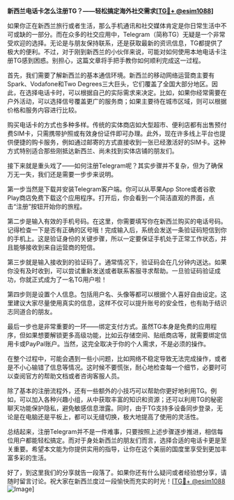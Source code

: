 **新西兰电话卡怎么注册TG？——轻松搞定海外社交需求[[TG💪+ @esim1088](https://t.me/s/esim1088)]**

如果你正在新西兰旅行或者生活，那么手机通讯和社交媒体肯定是你日常生活中不可或缺的一部分。而在众多的社交应用中，Telegram（简称TG）无疑是一个非常受欢迎的选择。无论是与朋友保持联系，还是获取最新的资讯信息，TG都提供了极大的便利。不过，对于刚到新西兰的小伙伴来说，可能对如何使用本地电话卡注册TG感到困惑。别担心，这篇文章将手把手教你如何顺利完成这一过程。

首先，我们需要了解新西兰的基本通信环境。新西兰的移动网络运营商主要有Spark、Vodafone和Two Degrees三大巨头，它们覆盖了全国大部分地区。因此，在选择电话卡时，可以根据自己的实际需求来决定。比如，如果你经常需要在户外活动，可以选择信号覆盖更广的服务商；如果主要待在城市区域，则可以根据价格和服务内容进行比较。

购买电话卡的方式也多种多样。传统的实体商店如大型超市、便利店都有出售预付费SIM卡，只需携带护照或有效身份证件即可办理。此外，现在许多线上平台也提供便捷的购卡服务，例如通过邮寄的方式直接收到一张已经激活好的SIM卡。这种方式特别适合那些刚抵达新西兰、尚未找到实体店铺的朋友们。

接下来就是重头戏了——如何注册Telegram呢？其实步骤并不复杂，但为了确保万无一失，我们还是需要一步步来说明。

第一步当然是下载并安装Telegram客户端。你可以从苹果App Store或者谷歌Play商店免费下载这个应用程序。打开后，你会看到一个简洁直观的界面，点击“注册”按钮开始你的旅程。

第二步是输入有效的手机号码。在这里，你需要填写你在新西兰购买的电话号码。记得检查一下是否有正确的区号哦！完成输入后，系统会发送一条验证码短信到你的手机上。这是验证身份的关键步骤，所以一定要保证手机处于正常工作状态，并且能够接收到来自运营商的短信。

第三步就是输入接收到的验证码了。通常情况下，验证码会在几分钟内送达。如果你没有及时收到，可以尝试重新发送或者联系客服寻求帮助。一旦验证码验证成功，你就正式成为了一名TG用户啦！

第四步则是设置个人信息。包括用户名、头像等都可以根据个人喜好自由设定。这里建议大家尽量使用真实的信息，这样不仅可以提升账号的安全性，也有助于结识志同道合的朋友。

最后一步也是非常重要的一环——绑定支付方式。虽然TG本身是免费的应用程序，但如果想要解锁更多高级功能，比如云存储空间、贴纸商店等，就需要绑定信用卡或PayPal账户。当然，这完全取决于你的个人需求，不是必须的操作。

在整个过程中，可能会遇到一些小问题，比如网络不稳定导致无法完成操作，或者是不小心输错了信息等情况。这时候不要慌张，耐心地检查每一个细节，必要时可以查阅官方的帮助文档或者咨询客服人员。

除了基本的注册流程外，还有一些额外的小技巧可以帮助你更好地利用TG。例如，可以加入各种兴趣小组，从中获取丰富的知识和资源；还可以利用TG的秘密聊天功能保护隐私，避免敏感信息泄露。同时，由于TG支持多设备同步登录，无论是在电脑还是平板上，都可以无缝切换，极大地提高了使用的灵活性。

总结起来，注册Telegram并不是一件难事，只要按照上述步骤逐步推进，相信每位用户都能轻松搞定。而对于身处新西兰的朋友们而言，选择合适的电话卡更是至关重要。希望本文能为你提供实用的指导，让你在这个美丽的国度里享受到更加丰富多彩的生活。

好了，到这里我们的分享就告一段落了。如果你还有什么疑问或者经验想分享，请随时留言讨论。祝大家在新西兰度过一段愉快而充实的时光！[[TG💪+ @esim1088](https://t.me/s/esim1088) ![Image](https://i.postimg.cc/4NQfJmqS/Snipaste-2025-05-13-00-14-12.png)]